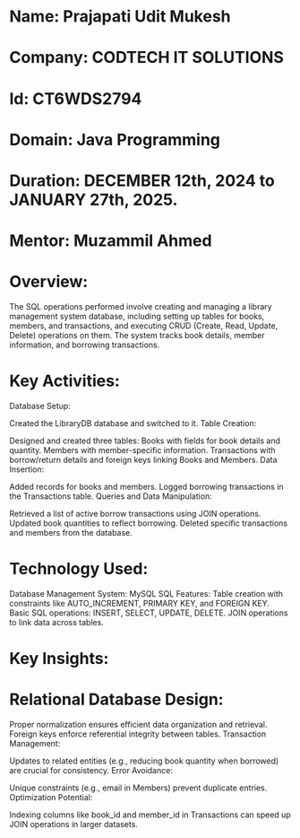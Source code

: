 # Name: Prajapati Udit Mukesh
# Company: CODTECH IT SOLUTIONS 
# Id: CT6WDS2794
# Domain: Java Programming
# Duration: DECEMBER 12th, 2024 to JANUARY 27th, 2025.
# Mentor: Muzammil Ahmed

# Overview:
The SQL operations performed involve creating and managing a library management system database, including setting up tables for books, members, and transactions, and executing CRUD (Create, Read, Update, Delete) operations on them. The system tracks book details, member information, and borrowing transactions.

# Key Activities:
Database Setup:

Created the LibraryDB database and switched to it.
Table Creation:

Designed and created three tables:
Books with fields for book details and quantity.
Members with member-specific information.
Transactions with borrow/return details and foreign keys linking Books and Members.
Data Insertion:

Added records for books and members.
Logged borrowing transactions in the Transactions table.
Queries and Data Manipulation:

Retrieved a list of active borrow transactions using JOIN operations.
Updated book quantities to reflect borrowing.
Deleted specific transactions and members from the database.

# Technology Used:
Database Management System: MySQL
SQL Features:
Table creation with constraints like AUTO_INCREMENT, PRIMARY KEY, and FOREIGN KEY.
Basic SQL operations: INSERT, SELECT, UPDATE, DELETE.
JOIN operations to link data across tables.

# Key Insights:
# Relational Database Design:
Proper normalization ensures efficient data organization and retrieval. Foreign keys enforce referential integrity between tables.
Transaction Management:

Updates to related entities (e.g., reducing book quantity when borrowed) are crucial for consistency.
Error Avoidance:

Unique constraints (e.g., email in Members) prevent duplicate entries.
Optimization Potential:

Indexing columns like book_id and member_id in Transactions can speed up JOIN operations in larger datasets.
